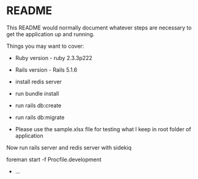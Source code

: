 # README

This README would normally document whatever steps are necessary to get the
application up and running.

Things you may want to cover:

* Ruby version -  ruby 2.3.3p222

* Rails version - Rails 5.1.6 

* install redis server 

* run bundle install

* run rails db:create
* run rails db:migrate

* Please use the sample.xlsx file for testing what I keep in root folder of application 

Now run rails server and redis server with sidekiq 

foreman start -f Procfile.development


* ...
